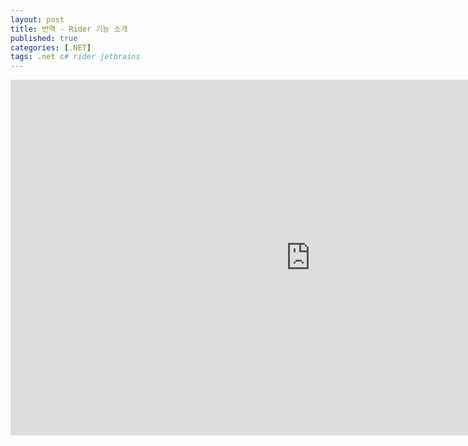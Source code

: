 ```yaml
---
layout: post
title: 번역 - Rider 기능 소개
published: true
categories: [.NET]
tags: .net c# rider jetbrains
---
```

<iframe src="https://docs.google.com/presentation/d/e/2PACX-1vR1ZA9iNVoOznTog1ZOgCY6Q79TN2m0DLR7-VmIPvB3PU1eyRqgMQUGNy1xSRF5VAArDbkSY-ElqZ-X/embed?start=false&loop=false&delayms=3000" frameborder="0" width="960" height="569" allowfullscreen="true" mozallowfullscreen="true" webkitallowfullscreen="true"></iframe>  
  